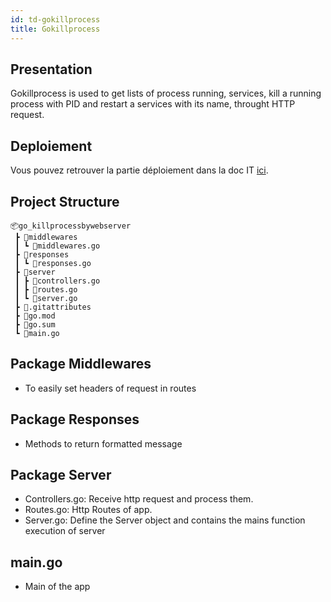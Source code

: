 ```yaml
---
id: td-gokillprocess
title: Gokillprocess
---
```


## Presentation

Gokillprocess is used to get lists of process running, services, kill a running process with PID and restart a services with its name, throught HTTP request.

## Deploiement

Vous pouvez retrouver la partie déploiement dans la doc IT [ici](/docs/it/scripts/deploy-gokillprocess).

## Project Structure

```
📦go_killprocessbywebserver
 ┣ 📂middlewares
 ┃ ┗ 📜middlewares.go
 ┣ 📂responses
 ┃ ┗ 📜responses.go
 ┣ 📂server
 ┃ ┣ 📜controllers.go
 ┃ ┣ 📜routes.go
 ┃ ┗ 📜server.go
 ┣ 📜.gitattributes
 ┣ 📜go.mod
 ┣ 📜go.sum
 ┗ 📜main.go
```

## Package Middlewares

- To easily set headers of request in routes

## Package Responses

- Methods to return formatted message

## Package Server

- Controllers.go: Receive http request and process them.
- Routes.go: Http Routes of app.
- Server.go: Define the Server object and contains the mains function execution of server

## main.go

- Main of the app
